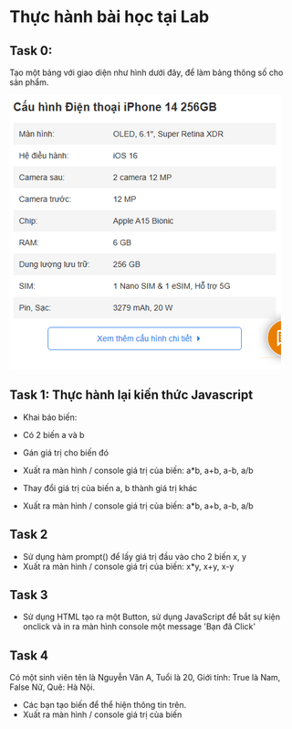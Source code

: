 # Thực hành bài học tại Lab

## Task 0: 

Tạo một bảng với giao diện như hình dưới đây, để làm bảng thông số  cho sản phẩm.

![table](table-params.png)



## Task 1: Thực hành lại kiến thức Javascript

- Khai báo biến:

- Có 2 biến a và b
- Gán giá trị cho biến đó
- Xuất ra màn hình / console giá trị của biến: a*b, a+b, a-b, a/b
- Thay đổi giá trị của biến a, b thành giá trị khác
- Xuất ra màn hình / console giá trị của biến: a*b, a+b, a-b, a/b

## Task 2

- Sử dụng hàm prompt() để lấy giá trị đầu vào cho 2 biến x, y
- Xuất ra màn hình / console giá trị của biến: x*y, x+y, x-y

## Task 3

- Sử dụng HTML tạo ra một Button, sử dụng JavaScript để bắt sự kiện onclick và in ra màn hình console một message 'Bạn đã Click'

## Task 4

Có một sinh viên tên là Nguyễn Văn A, Tuổi là 20, Giới tính: True là Nam, False Nữ, Quê: Hà Nội.

- Các bạn tạo biến để thể hiện thông tin trên.
- Xuất ra màn hình / console giá trị của biến


